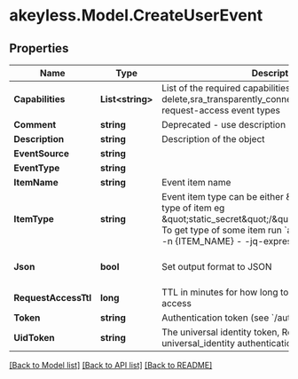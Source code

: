 # akeyless.Model.CreateUserEvent

## Properties

Name | Type | Description | Notes
------------ | ------------- | ------------- | -------------
**Capabilities** | **List&lt;string&gt;** | List of the required capabilities options: [read, update, delete,sra_transparently_connect]. Relevant only for request-access event types | [optional] 
**Comment** | **string** | Deprecated - use description | [optional] 
**Description** | **string** | Description of the object | [optional] 
**EventSource** | **string** |  | [optional] 
**EventType** | **string** |  | 
**ItemName** | **string** | Event item name | 
**ItemType** | **string** | Event item type can be either \&quot;target\&quot; or type of item eg \&quot;static_secret\&quot;/\&quot;dynamic_secret\&quot; To get type of some item run &#x60;akeyless describe-item -n {ITEM_NAME} - -jq-expression .item_type&#x60; | 
**Json** | **bool** | Set output format to JSON | [optional] [default to false]
**RequestAccessTtl** | **long** | TTL in minutes for how long to grant the requested access | [optional] 
**Token** | **string** | Authentication token (see &#x60;/auth&#x60; and &#x60;/configure&#x60;) | [optional] 
**UidToken** | **string** | The universal identity token, Required only for universal_identity authentication | [optional] 

[[Back to Model list]](../README.md#documentation-for-models) [[Back to API list]](../README.md#documentation-for-api-endpoints) [[Back to README]](../README.md)

